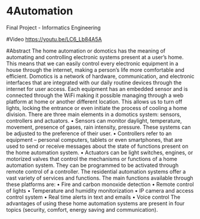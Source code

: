 # 4Automation
Final Project - Informatics Engineering

#Video
https://youtu.be/LC6_Lb84A5A

#Abstract
The home automation or domotics has the meaning of automating and controlling electronic systems present at a user’s home. This means that we can easily control every electronic equipment in a house through the internet, making a person’s life more comfortable and efficient. 
Domotics is a network of hardware, communication, and electronic interfaces that are integrated with our daily routine devices through the internet for user access. Each equipment has an embedded sensor and is connected through the WiFi making it possible managing through a web platform at home or another different location. This allows us to turn off lights, locking the entrance or even initiate the process of cooling a home division. 
There are three main elements in a domotics system: sensors, controllers and actuators. 
• Sensors can monitor daylight, temperature, movement, presence of gases, rain intensity, pressure. These systems can be adjusted to the preference of their user. • Controllers refer to an equipment – personal computers, tablets or even smartphones, that are used to send or receive messages about the state of functions present on the home automation system. • Actuators can be light switches, engines, or motorized valves that control the mechanisms or functions of a home automation system. They can be programmed to be activated through remote control of a controller. 
The residential automation systems offer a vast variety of services and functions. The main functions available through these platforms are: 
• Fire and carbon monoxide detection • Remote control of lights • Temperature and humidity monitorization • IP camera and access control system • Real time alerts in text and emails • Voice control 
The advantages of using these home automation systems are present in four topics (security, comfort, energy saving and communication). 
